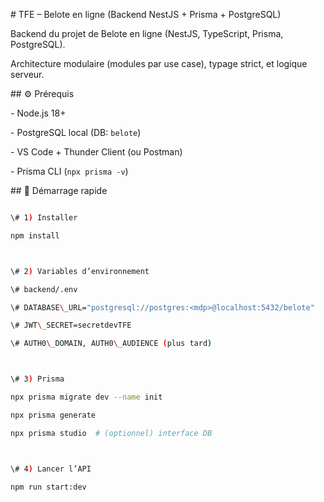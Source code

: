 \# TFE – Belote en ligne (Backend NestJS + Prisma + PostgreSQL)



Backend du projet de Belote en ligne (NestJS, TypeScript, Prisma, PostgreSQL).  

Architecture modulaire (modules par use case), typage strict, et logique serveur.



\## ⚙️ Prérequis

\- Node.js 18+

\- PostgreSQL local (DB: `belote`)

\- VS Code + Thunder Client (ou Postman)

\- Prisma CLI (`npx prisma -v`)



\## 🚀 Démarrage rapide

```bash

\# 1) Installer

npm install



\# 2) Variables d’environnement

\# backend/.env

\# DATABASE\_URL="postgresql://postgres:<mdp>@localhost:5432/belote"

\# JWT\_SECRET=secretdevTFE

\# AUTH0\_DOMAIN, AUTH0\_AUDIENCE (plus tard)



\# 3) Prisma

npx prisma migrate dev --name init

npx prisma generate

npx prisma studio  # (optionnel) interface DB



\# 4) Lancer l’API

npm run start:dev

